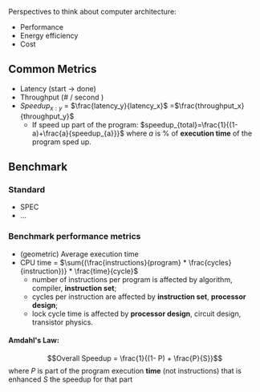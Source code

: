 Perspectives to think about computer architecture:
-	Performance
-	Energy efficiency
-	Cost

## Common Metrics
-	Latency (start -> done)
-	Throughput (# / second )
-	$Speedup_{x:y}$ = $\frac{latency_y}{latency_x}$ =$\frac{throughput_x}{throughput_y}$ 
	-	If speed up part of the program:
	$speedup_{total}=\frac{1}{(1-a)+\frac{a}{speedup_{a}}}$
	where $a$ is % of **execution time** of the program sped up.
## Benchmark
### Standard
- SPEC
- ...
### Benchmark performance metrics
- (geometric) Average execution time
- CPU time = $\sum{(\frac{instructions}{program} * \frac{cycles}{instruction})} * \frac{time}{cycle}$
	-	number of instructions per program is affected by algorithm, compiler, **instruction set**;
	-	cycles per instruction are affected by **instruction set**, **processor design**;
	-	lock cycle time is affected by **processor design**, circuit design, transistor physics.

#### Amdahl's Law:
$$Overall Speedup = \frac{1}{(1- P) + \frac{P}{S}}$$
where
$P$ is part of the program execution **time** (not instructions) that is enhanced
$S$ the speedup for that part